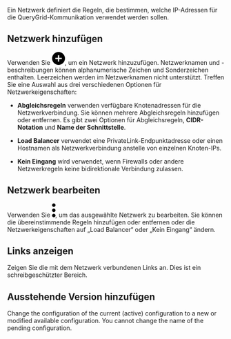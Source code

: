 Ein Netzwerk definiert die Regeln, die bestimmen, welche IP-Adressen für die QueryGrid-Kommunikation verwendet werden sollen.

Netzwerk hinzufügen
-------------------

Verwenden Sie ![Plus icon to add item](Images/ebt1659745488877.svg), um ein Netzwerk hinzuzufügen. Netzwerknamen und -beschreibungen können alphanumerische Zeichen und Sonderzeichen enthalten. Leerzeichen werden im Netzwerknamen nicht unterstützt. Treffen Sie eine Auswahl aus drei verschiedenen Optionen für Netzwerkeigenschaften:

-   **Abgleichsregeln** verwenden verfügbare Knotenadressen für die Netzwerkverbindung. Sie können mehrere Abgleichsregeln hinzufügen oder entfernen. Es gibt zwei Optionen für Abgleichsregeln, **CIDR-Notation** und **Name der Schnittstelle**.

-   **Load Balancer** verwendet eine PrivateLink-Endpunktadresse oder einen Hostnamen als Netzwerkverbindung anstelle von einzelnen Knoten-IPs.

-   **Kein Eingang** wird verwendet, wenn Firewalls oder andere Netzwerkregeln keine bidirektionale Verbindung zulassen.

Netzwerk bearbeiten
-------------------

Verwenden Sie ![Kabob menu icon](Images/zsz1597101912145.svg), um das ausgewählte Netzwerk zu bearbeiten. Sie können die übereinstimmende Regeln hinzufügen oder entfernen oder die Netzwerkeigenschaften auf „Load Balancer“ oder „Kein Eingang“ ändern.

Links anzeigen
--------------

Zeigen Sie die mit dem Netzwerk verbundenen Links an. Dies ist ein schreibgeschützter Bereich.

Ausstehende Version hinzufügen
------------------------------

Change the configuration of the current (active) configuration to a new or modified available configuration. You cannot change the name of the pending configuration.
